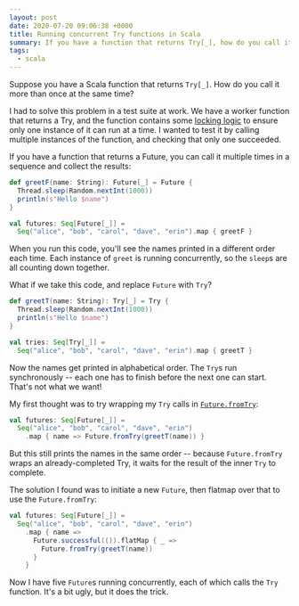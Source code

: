 ```yaml
---
layout: post
date: 2020-07-20 09:06:38 +0000
title: Running concurrent Try functions in Scala
summary: If you have a function that returns Try[_], how do you call it more than once at the same time?
tags:
  - scala
---
```


Suppose you have a Scala function that returns `Try[_]`.
How do you call it more than once at the same time?

I had to solve this problem in a test suite at work.
We have a worker function that returns a Try, and the function contains some [locking logic] to ensure only one instance of it can run at a time.
I wanted to test it by calling multiple instances of the function, and checking that only one succeeded.

If you have a function that returns a Future, you can call it multiple times in a sequence and collect the results:


```scala
def greetF(name: String): Future[_] = Future {
  Thread.sleep(Random.nextInt(1000))
  println(s"Hello $name")
}

val futures: Seq[Future[_]] =
  Seq("alice", "bob", "carol", "dave", "erin").map { greetF }
```

When you run this code, you'll see the names printed in a different order each time.
Each instance of `greet` is running concurrently, so the `sleep`s are all counting down together.

What if we take this code, and replace `Future` with `Try`?

```scala
def greetT(name: String): Try[_] = Try {
  Thread.sleep(Random.nextInt(1000))
  println(s"Hello $name")
}

val tries: Seq[Try[_]] =
  Seq("alice", "bob", "carol", "dave", "erin").map { greetT }
```

Now the names get printed in alphabetical order.
The `Try`s run synchronously -- each one has to finish before the next one can start.
That's not what we want!

My first thought was to try wrapping my `Try` calls in [`Future.fromTry`]:

```scala
val futures: Seq[Future[_]] =
  Seq("alice", "bob", "carol", "dave", "erin")
    .map { name => Future.fromTry(greetT(name)) }
```

But this still prints the names in the same order -- because `Future.fromTry` wraps an already-completed Try, it waits for the result of the inner `Try` to complete.

The solution I found was to initiate a new `Future`, then flatmap over that to use the `Future.fromTry`:

```scala
val futures: Seq[Future[_]] =
  Seq("alice", "bob", "carol", "dave", "erin")
    .map { name =>
      Future.successful(()).flatMap { _ =>
        Future.fromTry(greetT(name))
      }
    }
```

Now I have five `Future`s running concurrently, each of which calls the `Try` function.
It's a bit ugly, but it does the trick.

[locking logic]: /2019/creating-a-locking-service-in-a-scala-type-class/
[`Future.fromTry`]: https://www.scala-lang.org/api/current/scala/concurrent/Future$.html#fromTry[T](result:scala.util.Try[T]):scala.concurrent.Future[T]
